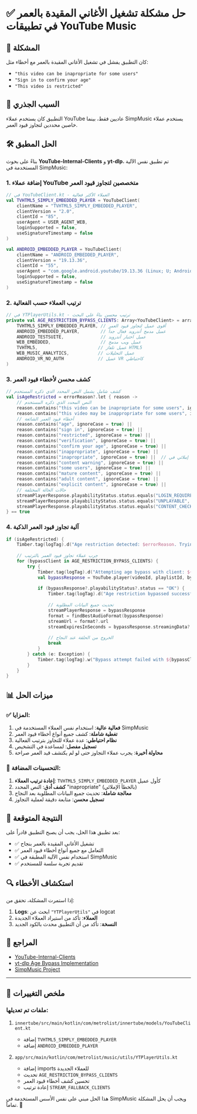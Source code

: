 # ✅ حل مشكلة تشغيل الأغاني المقيدة بالعمر في تطبيقات YouTube Music

## 🎯 المشكلة
كان التطبيق يفشل في تشغيل الأغاني المقيدة بالعمر مع أخطاء مثل:
- `"this video can be inapropriate for some users"`
- `"Sign in to confirm your age"`
- `"This video is restricted"`

## 🔬 السبب الجذري
التطبيق كان يستخدم عملاء YouTube عاديين فقط، بينما SimpMusic يستخدم عملاء خاصين محددين لتجاوز قيود العمر.

## 🛠️ الحل المطبق
بناءً على بحوث **YouTube-Internal-Clients** و **yt-dlp**، تم تطبيق نفس الآلية المستخدمة في SimpMusic:

### 1. إضافة عملاء YouTube متخصصين لتجاوز قيود العمر

```kotlin
// في YouTubeClient.kt - العملاء الأكثر فعالية
val TVHTML5_SIMPLY_EMBEDDED_PLAYER = YouTubeClient(
    clientName = "TVHTML5_SIMPLY_EMBEDDED_PLAYER",
    clientVersion = "2.0",
    clientId = "85",
    userAgent = USER_AGENT_WEB,
    loginSupported = false,
    useSignatureTimestamp = false
)

val ANDROID_EMBEDDED_PLAYER = YouTubeClient(
    clientName = "ANDROID_EMBEDDED_PLAYER", 
    clientVersion = "19.13.36",
    clientId = "55",
    userAgent = "com.google.android.youtube/19.13.36 (Linux; U; Android 11) gzip",
    loginSupported = false,
    useSignatureTimestamp = false
)
```

### 2. ترتيب العملاء حسب الفعالية

```kotlin
// في YTPlayerUtils.kt - ترتيب محسن بناءً على البحث
private val AGE_RESTRICTION_BYPASS_CLIENTS: Array<YouTubeClient> = arrayOf(
    TVHTML5_SIMPLY_EMBEDDED_PLAYER, // أقوى عميل لتجاوز قيود العمر
    ANDROID_EMBEDDED_PLAYER,        // عميل مدمج أندرويد فعال جداً
    ANDROID_TESTSUITE,              // عميل اختبار أندرويد
    WEB_EMBEDDED,                   // عميل ويب مدمج
    TVHTML5,                       // عميل تلفاز HTML5
    WEB_MUSIC_ANALYTICS,           // عميل التحليلات
    ANDROID_VR_NO_AUTH             // عميل VR كاحتياطي
)
```

### 3. كشف محسن لأخطاء قيود العمر

```kotlin
// كشف شامل يشمل النص المحدد الذي ذكره المستخدم
val isAgeRestricted = errorReason?.let { reason ->
    // النص المحدد الذي ذكره المستخدم
    reason.contains("this video can be inapropriate for some users", ignoreCase = true) ||
    reason.contains("this video may be inappropriate for some users", ignoreCase = true) ||
    // أخطاء قيود العمر الشائعة
    reason.contains("age", ignoreCase = true) ||
    reason.contains("sign in", ignoreCase = true) ||
    reason.contains("restricted", ignoreCase = true) ||
    reason.contains("verification", ignoreCase = true) ||
    reason.contains("confirm your age", ignoreCase = true) ||
    reason.contains("inappropriate", ignoreCase = true) ||
    reason.contains("inapropriate", ignoreCase = true) ||  // خطأ إملائي في YouTube
    reason.contains("content warning", ignoreCase = true) ||
    reason.contains("some users", ignoreCase = true) ||
    reason.contains("mature content", ignoreCase = true) ||
    reason.contains("adult content", ignoreCase = true) ||
    reason.contains("explicit content", ignoreCase = true) ||
    // حالات الحالة المختلفة
    streamPlayerResponse.playabilityStatus.status.equals("LOGIN_REQUIRED", ignoreCase = true) ||
    streamPlayerResponse.playabilityStatus.status.equals("UNPLAYABLE", ignoreCase = true) ||
    streamPlayerResponse.playabilityStatus.status.equals("CONTENT_CHECK_REQUIRED", ignoreCase = true)
} == true
```

### 4. آلية تجاوز قيود العمر الذكية

```kotlin
if (isAgeRestricted) {
    Timber.tag(logTag).d("Age restriction detected: $errorReason. Trying bypass clients...")
    
    // جرب عملاء تجاوز قيود العمر بالترتيب
    for (bypassClient in AGE_RESTRICTION_BYPASS_CLIENTS) {
        try {
            Timber.tag(logTag).d("Attempting age bypass with client: ${bypassClient.clientName}")
            val bypassResponse = YouTube.player(videoId, playlistId, bypassClient, signatureTimestamp).getOrNull()
            
            if (bypassResponse?.playabilityStatus?.status == "OK") {
                Timber.tag(logTag).d("Age restriction bypassed successfully with client: ${bypassClient.clientName}")
                
                // تحديث جميع البيانات المطلوبة
                streamPlayerResponse = bypassResponse
                format = findBestAudioFormat(bypassResponse)
                streamUrl = format?.url
                streamExpiresInSeconds = bypassResponse.streamingData?.expiresInSeconds
                
                // الخروج من الحلقة عند النجاح
                break
            }
        } catch (e: Exception) {
            Timber.tag(logTag).w("Bypass attempt failed with ${bypassClient.clientName}: ${e.message}")
        }
    }
}
```

## 📊 ميزات الحل

### ✅ المزايا:
1. **فعالية عالية**: استخدام نفس العملاء المستخدمة في SimpMusic
2. **تغطية شاملة**: كشف جميع أنواع أخطاء قيود العمر
3. **نظام احتياطي**: عدة عملاء للتجاوز بترتيب الفعالية
4. **تسجيل مفصل**: لمساعدة في التشخيص
5. **محاولة أخيرة**: يجرب عملاء التجاوز حتى لو لم يكتشف قيد العمر صراحة

### 🔧 التحسينات المضافة:
1. **إعادة ترتيب العملاء**: `TVHTML5_SIMPLY_EMBEDDED_PLAYER` كأول عميل
2. **كشف أدق**: النص المحدد "inapropriate" (بالخطأ الإملائي)
3. **معالجة شاملة**: تحديث جميع البيانات المطلوبة بعد النجاح
4. **تسجيل محسن**: متابعة دقيقة لعملية التجاوز

## 🎯 النتيجة المتوقعة

بعد تطبيق هذا الحل، يجب أن يصبح التطبيق قادراً على:
- ✅ تشغيل الأغاني المقيدة بالعمر بنجاح
- ✅ التعامل مع جميع أنواع أخطاء قيود العمر
- ✅ استخدام نفس الآلية المطبقة في SimpMusic
- ✅ تقديم تجربة سلسة للمستخدم

## 🔍 استكشاف الأخطاء

إذا استمرت المشكلة، تحقق من:
1. **Logs**: ابحث عن `"YTPlayerUtils"` في logcat
2. **العملاء**: تأكد من استيراد العملاء الجديدة
3. **النسخة**: تأكد من أن التطبيق محدث بالكود الجديد

## 📝 المراجع
- [YouTube-Internal-Clients](https://github.com/zerodytrash/YouTube-Internal-Clients)
- [yt-dlp Age Bypass Implementation](https://github.com/yt-dlp/yt-dlp/commit/c888ffb95ab0ab4f4cd1d6c93eda014f80479551)
- [SimpMusic Project](https://github.com/maxrave-dev/SimpMusic)

---

## 🏁 ملخص التغييرات

### ملفات تم تعديلها:
1. `innertube/src/main/kotlin/com/metrolist/innertube/models/YouTubeClient.kt`
   - إضافة `TVHTML5_SIMPLY_EMBEDDED_PLAYER`
   - إضافة `ANDROID_EMBEDDED_PLAYER`

2. `app/src/main/kotlin/com/metrolist/music/utils/YTPlayerUtils.kt`
   - إضافة imports للعملاء الجديدة
   - تحديث `AGE_RESTRICTION_BYPASS_CLIENTS`
   - تحسين كشف أخطاء قيود العمر
   - إعادة ترتيب `STREAM_FALLBACK_CLIENTS`

هذا الحل مبني على نفس الأسس المستخدمة في SimpMusic ويجب أن يحل المشكلة تماماً. 🎵